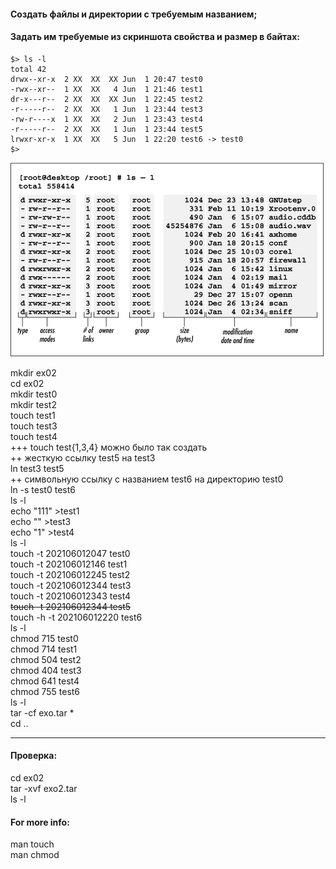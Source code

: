 #### Создать файлы и директории с требуемым названием;
#### Задать им требуемые из скриншота свойства и размер в байтах:

```
$> ls -l  
total 42  
drwx--xr-x  2 XX  XX  XX Jun  1 20:47 test0  
-rwx--xr--  1 XX  XX   4 Jun  1 21:46 test1  
dr-x---r--  2 XX  XX  XX Jun  1 22:45 test2  
-r-----r--  2 XX  XX   1 Jun  1 23:44 test3  
-rw-r----x  1 XX  XX   2 Jun  1 23:43 test4  
-r-----r--  2 XX  XX   1 Jun  1 23:44 test5  
lrwxr-xr-x  1 XX  XX   5 Jun  1 22:20 test6 -> test0  
$>  
```

![This is an image](properties.gif)

mkdir ex02  
cd ex02  
mkdir test0  
mkdir test2  
touch test1  
touch test3  
touch test4  
+++ touch test{1,3,4} можно было так создать  
++ жесткую ссылку test5 на test3  
ln test3 test5  
++ символьную ссылку с названием test6 на директорию test0  
ln -s test0 test6  
ls -l  
echo "111" >test1  
echo "" >test3  
echo "1" >test4  
ls -l  
touch -t 202106012047 test0  
touch -t 202106012146 test1  
touch -t 202106012245 test2  
touch -t 202106012344 test3  
touch -t 202106012343 test4  
~~touch -t 202106012344 test5~~  
touch -h -t 202106012220 test6  
ls -l  
chmod 715 test0  
chmod 714 test1  
chmod 504 test2  
chmod 404 test3  
chmod 641 test4  
chmod 755 test6  
ls -l  
tar -cf exo.tar *  
cd ..  


--------  
#### Проверка:  
cd ex02  
tar -xvf exo2.tar  
ls -l  

#### For more info:  
man touch  
man chmod